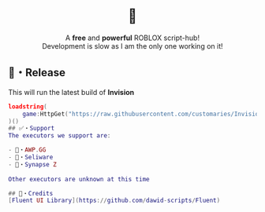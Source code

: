 <h1 align="center">🚧</h1>
<div align="center">A <b>free</b> and <b>powerful</b> ROBLOX script-hub!</div>
<div align="center">Development is slow as I am the only one working on it!</div>

## 📌・Release
This will run the latest build of **Invision**
```lua
loadstring(
    game:HttpGet("https://raw.githubusercontent.com/customaries/Invision/refs/heads/main/public/latest.lua")
)()
## ✅・Support
The executors we support are:

- 💪・AWP.GG
- 🌊・Seliware
- 🔮・Synapse Z
  
Other executors are unknown at this time

## 🔗・Credits
[Fluent UI Library](https://github.com/dawid-scripts/Fluent)
